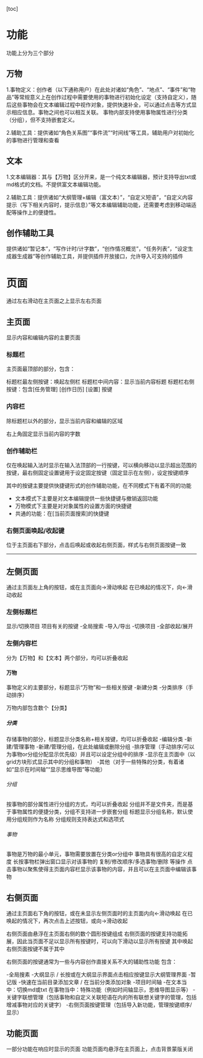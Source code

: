 [toc]



# 功能

功能上分为三个部分

## 万物

1.事物定义：创作者（以下通称用户）在此处对诸如“角色”、“地点”、“事件”和“物品”等常规意义上在创作过程中需要使用的事物进行初始化设定（支持自定义），随后这些事物会在文本编辑过程中视作对象，提供快速补全，可以通过点击等方式显示相应信息。事物之间也可以相互关联。
事物内部支持使用事物属性进行分类（分组），但不支持嵌套定义。

2.辅助工具：提供诸如“角色关系图”“事件流”“时间线”等工具，辅助用户对初始化的事物进行管理和查看

## 文本

1.文本编辑器：其与【万物】区分开来，是一个纯文本编辑器，预计支持导出txt或md格式的文档。不提供富文本编辑功能。

2.辅助工具：提供诸如“大纲管理+编辑（富文本）”，“自定义短语”，“自定义内容提示（写下相关内容时，提示信息）”等文本编辑辅助功能，还需要考虑到移动端适配等操作上的便捷性。

## 创作辅助工具

提供诸如“暂记本”，“写作计时/计字数”，“创作情况概览”，“任务列表”，“设定生成器生成器”等创作辅助工具，并提供插件开放接口，允许导入可支持的插件

# 页面

通过左右滑动在主页面之上显示左右页面

## 主页面

显示内容和编辑内容的主要页面

### 标题栏

主页面最顶部的部分，包含：

标题栏最左侧按键：唤起左侧栏
标题栏中间内容：显示当前内容标题
标题栏右侧按键：包含[任务管理] [创作日历] [设置] 按键

### 内容栏

除标题栏以外的部分，显示当前内容和编辑的区域

右上角固定显示当前内容的字数

### 创作辅助栏

仅在唤起输入法时显示在输入法顶部的一行按键，可以横向移动以显示超出范围的按键，最右侧固定设置键用于设定固定按键（固定显示在左侧），设定按键顺序

其中的按键主要提供快捷键形式的创作辅助功能，在不同模式下有着不同的功能

- 文本模式下主要是对文本编辑提供一些快捷键与撤销返回功能
- 万物模式下主要是对对象属性的设置方面的快捷键
- 共通的功能：在[当前页面搜索]的快捷键

### 右侧页面唤起/收起键

位于主页面右下部分，点击后唤起或收起右侧页面，样式与右侧页面按键一致

---

## 左侧页面

通过主页面左上角的按钮，或在主页面向→滑动唤起
在已唤起的情况下，向←滑动收起

### 左侧标题栏

显示/切换项目
项目有关的按键
-全局搜索
-导入/导出
-切换项目
-全部收起/展开

### 左侧内容栏

分为【万物】和【文本】两个部分，均可以折叠收起

#### 万物

事物定义的主要部分，标题显示“万物”和一些相关按键
-新建分类
-分类排序（手动排序）

万物内部包含数个【分类】

##### 分类

存储事物的部分，标题显示分类名称+相关按键，均可以折叠收起
-编辑分类
-新建/管理事物
-新建/管理分组，在此处编辑或删除分组
-排序管理（手动排序/可以为事物or分组分配显示优先级）并且可以设定分组中的排序
-显示在主页面中（以grid方块形式显示其中的分组和事物）
-其他（对于一些特殊的分类，有着诸如“显示在时间轴”“显示思维导图”等功能）

###### 分组

按事物的部分属性进行分组的方式，均可以折叠收起
分组并不是文件夹，而是基于事物属性的便捷分类，分组不支持进一步嵌套分组
标题显示分组名称，默认使用分组规则作为名称
分组规则支持表达式和选项式

###### 事物

事物是万物的最小单元，事物需要放置在分类or分组中
事物具有很高的自定义程度
长按事物栏弹出窗口显示对该事物的 复制/修改顺序/多选事物/删除 等操作
点击事物以聚焦使得主页面内容栏显示该事物的内容，并且可以在主页面中编辑该事物

## 右侧页面

通过主页面右下角的按钮，或在未显示左侧页面时的主页面内向←滑动唤起
在已唤起的情况下，再次点击上述按钮，或向→滑动收起

右侧页面由悬浮在主页面右侧的数个圆形按键组成
右侧页面的按键支持功能拓展，因此当页面不足以显示所有按键时，可以向下滑动以显示所有按键
其中唤起右侧页面按键不属于其中

右侧页面的按键通常为一些与内容创作直接关系不大的辅助性功能
包含：

-全局搜素
-大纲显示 / 长按或在大纲显示界面点击相应按键显示大纲管理界面
-暂记版
-快速在当前目录添加文章 / 在当前分类添加对象
-项目时间轴
-在文本当中：切换md或txt
 在事物当中：特殊功能（例如时间轴显示，思维导图显示等）
-关键字联想管理（包括事物和自定义关联短语在内的所有联想关键字的管理，包括增减事物对应的关键字）
-右侧页面按键管理（包括导入新功能，管理按键顺序/显示）

## 功能页面

一部分功能在响应时显示的页面
功能页面均悬浮在主页面上，点击背景蒙版关闭

